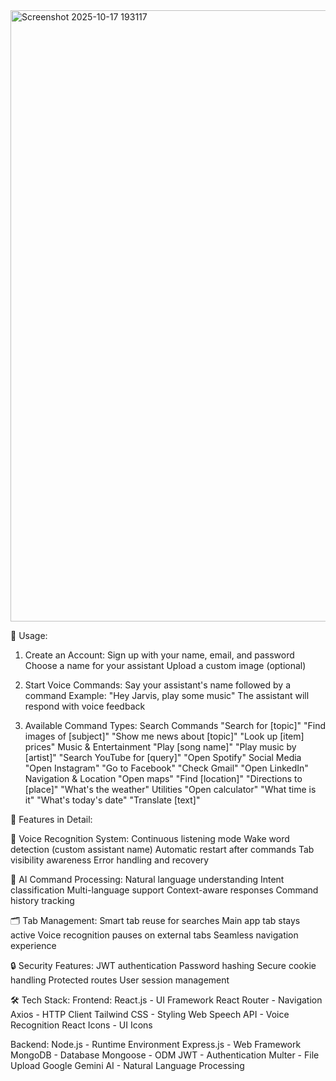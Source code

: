 <img width="1852" height="978" alt="Screenshot 2025-10-17 193117" src="https://github.com/user-attachments/assets/5518d5a8-c046-4bec-aadb-9980ddf6bc9f" />





🎯 Usage:

1. Create an Account:
Sign up with your name, email, and password
Choose a name for your assistant
Upload a custom image (optional)

2. Start Voice Commands:
Say your assistant's name followed by a command
Example: "Hey Jarvis, play some music"
The assistant will respond with voice feedback

3. Available Command Types:
Search Commands
"Search for [topic]"
"Find images of [subject]"
"Show me news about [topic]"
"Look up [item] prices"
Music & Entertainment
"Play [song name]"
"Play music by [artist]"
"Search YouTube for [query]"
"Open Spotify"
Social Media
"Open Instagram"
"Go to Facebook"
"Check Gmail"
"Open LinkedIn"
Navigation & Location
"Open maps"
"Find [location]"
"Directions to [place]"
"What's the weather"
Utilities
"Open calculator"
"What time is it"
"What's today's date"
"Translate [text]"


🎨 Features in Detail:

🎤 Voice Recognition System:
Continuous listening mode
Wake word detection (custom assistant name)
Automatic restart after commands
Tab visibility awareness
Error handling and recovery

🧠 AI Command Processing:
Natural language understanding
Intent classification
Multi-language support
Context-aware responses
Command history tracking

🗂️ Tab Management:
Smart tab reuse for searches
Main app tab stays active
Voice recognition pauses on external tabs
Seamless navigation experience

🔒 Security Features:
JWT authentication
Password hashing
Secure cookie handling
Protected routes
User session management

🛠️ Tech Stack:
Frontend:
React.js - UI Framework
React Router - Navigation
Axios - HTTP Client
Tailwind CSS - Styling
Web Speech API - Voice Recognition
React Icons - UI Icons

Backend:
Node.js - Runtime Environment
Express.js - Web Framework
MongoDB - Database
Mongoose - ODM
JWT - Authentication
Multer - File Upload
Google Gemini AI - Natural Language Processing
